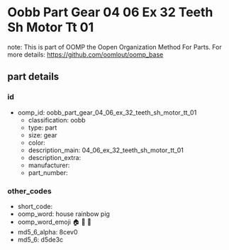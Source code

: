 # Oobb Part Gear 04 06 Ex 32 Teeth Sh Motor Tt 01  

note: This is part of OOMP the Oopen Organization Method For Parts. For more details: https://github.com/oomlout/oomp_base

##  part details





### id
* oomp_id: oobb_part_gear_04_06_ex_32_teeth_sh_motor_tt_01
  * classification: oobb
  * type: part
  * size: gear
  * color: 
  * description_main: 04_06_ex_32_teeth_sh_motor_tt_01
  * description_extra: 
  * manufacturer: 
  * part_number: 

### other_codes
* short_code: 
* oomp_word: house rainbow pig
* oomp_word_emoji :house: :rainbow: :pig:
* md5_6_alpha: 8cev0
* md5_6: d5de3c